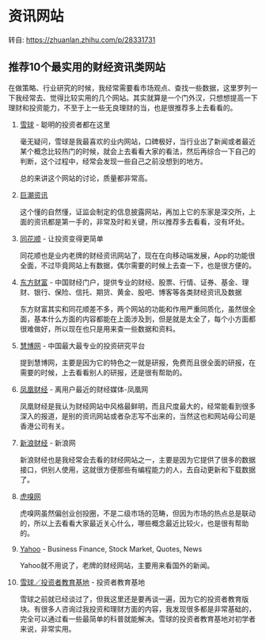 # 资讯网站

转自: <https://zhuanlan.zhihu.com/p/28331731>

## 推荐10个最实用的财经资讯类网站

在做策略、行业研究的时候，我经常需要看市场观点、查找一些数据，这里罗列一下我经常去、觉得比较实用的几个网站。其实就算是一个门外汉，只想想提高一下理财和投资能力，不至于上一些无良理财的当，也是很推荐多上去看看的。

1. [雪球](https://link.zhihu.com/?target=https%3A//xueqiu.com/) - 聪明的投资者都在这里

    毫无疑问，雪球是我最喜欢的业内网站，口碑极好，当行业出了新闻或者最近某个概念比较热门的时候，就会上去看看大家的看法，然后再综合一下自己的判断，这个过程中，经常会发现一些自己之前没想到的地方。

    总的来讲这个网站的讨论，质量都非常高。

2. [巨潮资讯](https://link.zhihu.com/?target=http%3A//www.cninfo.com.cn/cninfo-new/index)

    这个懂的自然懂，证监会制定的信息披露网站，再加上它的东家是深交所，上面的资讯都是第一手的，非常及时和关键，所以推荐多去看看，没有坏处。

3. [同花顺](https://link.zhihu.com/?target=http%3A//www.10jqka.com.cn/) - 让投资变得更简单

    同花顺也是业内老牌的财经资讯网站了，现在在向移动端发展，App的功能很全面，不过毕竟网站上有数据，偶尔需要的时候上去查一下，也是很方便的。

4. [东方财富](https://link.zhihu.com/?target=http%3A//www.eastmoney.com/) - 中国财经门户，提供专业的财经、股票、行情、证券、基金、理财、银行、保险、信托、期货、黄金、股吧、博客等各类财经资讯及数据

    东方财富其实和同花顺差不多，两个网站的功能和作用严重同质化，虽然很全面，基本什么方面的内容都能在上面涉及到，但是就是太全了，每个小方面都很难做好，所以现在也只是用来查一些数据和资料。

5. [慧博网](https://link.zhihu.com/?target=http%3A//www.hibor.com.cn/) - 中国最大最专业的投资研究平台

    提到慧博网，主要是因为它的特色之一就是研报，免费而且很全面的研报，在需要的时候，上去看看别人的研报，还是很有帮助的。

6. [凤凰财经](https://link.zhihu.com/?target=http%3A//finance.ifeng.com/) - 离用户最近的财经媒体-凤凰网

    凤凰财经是我认为财经网站中风格最鲜明，而且尺度最大的，经常能看到很多深入的报道，是别的资讯网站或者杂志写不出来的，当然这也和网站母公司是香港公司有关。

7. [新浪财经](https://link.zhihu.com/?target=http%3A//finance.sina.com.cn/) - 新浪网

    新浪财经也是我经常会去看的财经网站之一，主要是因为它提供了很多的数据接口，供别人使用，这就很方便那些有编程能力的人，去自动更新和下载数据了。

8. [虎嗅网](https://link.zhihu.com/?target=https%3A//www.huxiu.com/)

    虎嗅网虽然偏创业创投圈，不是二级市场的范畴，但因为市场的热点总是联动的，所以上去看看大家最近关心什么，哪些概念最近比较火，也是很有帮助的。

9. [Yahoo](https://link.zhihu.com/?target=https%3A//finance.yahoo.com/) - Business Finance, Stock Market, Quotes, News

    Yahoo就不用说了，老牌的财经网站，主要用来看国外的新闻。

10. [雪球／投资者教育基地](https://link.zhihu.com/?target=https%3A//xueqiu.com/invest-edu) - 投资者教育基地

    雪球之前就已经谈过了，但我这里还是要再谈一遍，因为它的投资者教育版块。有很多人咨询过我投资和理财方面的内容，我发现很多都是非常基础的，完全可以通过看一些最简单的科普就能解决。雪球的投资者教育基地对初学者来说，非常实用。
